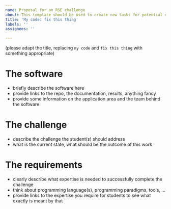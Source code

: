 ```yaml
---
name: Proposal for an RSE challenge
about: This template should be used to create new tasks for potential candidates.
title: 'My code: fix this thing'
labels: ''
assignees: ''

---
```


(please adapt the title, replacing `my code` and `fix this thing` with something appropriate)

# The software
* briefly describe the software here
* provide links to the repo, the documentation, results, anything fancy
* provide some information on the application area and the team behind the software

# The challenge
* describe the challenge the student(s) should address
* what is the current state, what should be the outcome of this work

# The requirements
* clearly describe what expertise is needed to successfully complete the challenge
* think about programming language(s), programming paradigms, tools, ...
* provide links to the expertise you require for students to see what exactly is meant by that
